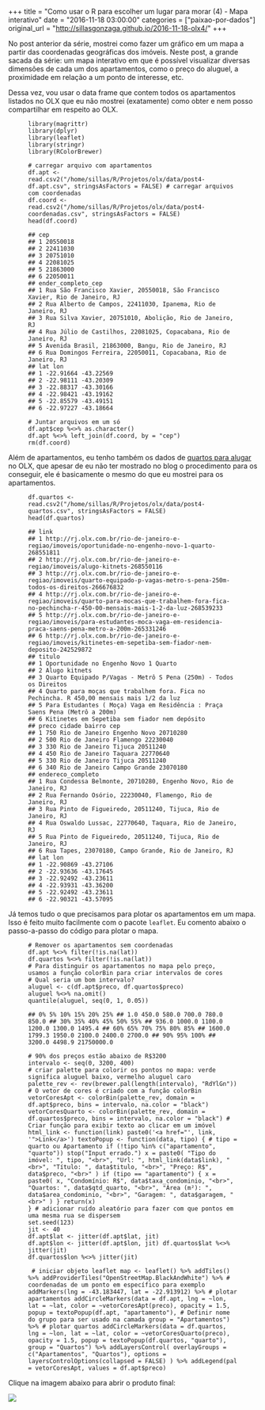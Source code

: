 +++
title = "Como usar o R para escolher um lugar para morar (4) - Mapa interativo"
date = "2016-11-18 03:00:00"
categories = ["paixao-por-dados"]
original_url = "http://sillasgonzaga.github.io/2016-11-18-olx4/"
+++

<article class="blog-post">
<p>
No post anterior da série, mostrei como fazer um gráfico em um mapa a
partir das coordenadas geográficas dos imóveis. Neste post, a grande
sacada da série: um mapa interativo em que é possível visualizar
diversas dimensões de cada um dos apartamentos, como o preço do aluguel,
a proximidade em relação a um ponto de interesse, etc.
</p>
<p>
Dessa vez, vou usar o data frame que contem todos os apartamentos
listados no OLX que eu não mostrei (exatamente) como obter e nem posso
compartilhar em respeito ao OLX.
</p>
<figure class="highlight">
<pre><code class="language-r"><span class="n">library</span><span class="p">(</span><span class="n">magrittr</span><span class="p">)</span><span class="w">
</span><span class="n">library</span><span class="p">(</span><span class="n">dplyr</span><span class="p">)</span><span class="w">
</span><span class="n">library</span><span class="p">(</span><span class="n">leaflet</span><span class="p">)</span><span class="w">
</span><span class="n">library</span><span class="p">(</span><span class="n">stringr</span><span class="p">)</span><span class="w">
</span><span class="n">library</span><span class="p">(</span><span class="n">RColorBrewer</span><span class="p">)</span></code></pre>
</figure>
<figure class="highlight">
<pre><code class="language-r"><span class="c1"># carregar arquivo com apartamentos</span><span class="w">
</span><span class="n">df.apt</span><span class="w"> </span><span class="o">&lt;-</span><span class="w"> </span><span class="n">read.csv2</span><span class="p">(</span><span class="s2">&quot;/home/sillas/R/Projetos/olx/data/post4-df.apt.csv&quot;</span><span class="p">,</span><span class="w"> </span><span class="n">stringsAsFactors</span><span class="w"> </span><span class="o">=</span><span class="w"> </span><span class="kc">FALSE</span><span class="p">)</span><span class="w"> </span><span class="c1"># carregar arquivos com coordenadas</span><span class="w">
</span><span class="n">df.coord</span><span class="w"> </span><span class="o">&lt;-</span><span class="w"> </span><span class="n">read.csv2</span><span class="p">(</span><span class="s2">&quot;/home/sillas/R/Projetos/olx/data/post4-coordenadas.csv&quot;</span><span class="p">,</span><span class="w"> </span><span class="n">stringsAsFactors</span><span class="w"> </span><span class="o">=</span><span class="w"> </span><span class="kc">FALSE</span><span class="p">)</span><span class="w">
</span><span class="n">head</span><span class="p">(</span><span class="n">df.coord</span><span class="p">)</span></code></pre>
</figure>
<figure class="highlight">
<pre><code class="language-text">## cep
## 1 20550018
## 2 22411030
## 3 20751010
## 4 22081025
## 5 21863000
## 6 22050011
## ender_completo_cep
## 1 Rua S&#xE3;o Francisco Xavier, 20550018, S&#xE3;o Francisco Xavier, Rio de Janeiro, RJ
## 2 Rua Alberto de Campos, 22411030, Ipanema, Rio de Janeiro, RJ
## 3 Rua Silva Xavier, 20751010, Aboli&#xE7;&#xE3;o, Rio de Janeiro, RJ
## 4 Rua J&#xFA;lio de Castilhos, 22081025, Copacabana, Rio de Janeiro, RJ
## 5 Avenida Brasil, 21863000, Bangu, Rio de Janeiro, RJ
## 6 Rua Domingos Ferreira, 22050011, Copacabana, Rio de Janeiro, RJ
## lat lon
## 1 -22.91664 -43.22569
## 2 -22.98111 -43.20309
## 3 -22.88317 -43.30166
## 4 -22.98421 -43.19162
## 5 -22.85579 -43.49151
## 6 -22.97227 -43.18664</code></pre>
</figure>
<figure class="highlight">
<pre><code class="language-r"><span class="c1"># Juntar arquivos em um s&#xF3;</span><span class="w">
</span><span class="n">df.apt</span><span class="o">$</span><span class="n">cep</span><span class="w"> </span><span class="o">%&lt;&gt;%</span><span class="w"> </span><span class="nf">as.character</span><span class="p">()</span><span class="w">
</span><span class="n">df.apt</span><span class="w"> </span><span class="o">%&lt;&gt;%</span><span class="w"> </span><span class="n">left_join</span><span class="p">(</span><span class="n">df.coord</span><span class="p">,</span><span class="w"> </span><span class="n">by</span><span class="w"> </span><span class="o">=</span><span class="w"> </span><span class="s2">&quot;cep&quot;</span><span class="p">)</span><span class="w">
</span><span class="n">rm</span><span class="p">(</span><span class="n">df.coord</span><span class="p">)</span></code></pre>
</figure>
<p>
Além de apartamentos, eu tenho também os dados de
<a href="http://rj.olx.com.br/rio-de-janeiro-e-regiao/imoveis/aluguel/aluguel-de-quartos">quartos
para alugar</a> no OLX, que apesar de eu não ter mostrado no blog o
procedimento para os conseguir, ele é basicamente o mesmo do que eu
mostrei para os apartamentos.
</p>
<figure class="highlight">
<pre><code class="language-r"><span class="n">df.quartos</span><span class="w"> </span><span class="o">&lt;-</span><span class="w"> </span><span class="n">read.csv2</span><span class="p">(</span><span class="s2">&quot;/home/sillas/R/Projetos/olx/data/post4-quartos.csv&quot;</span><span class="p">,</span><span class="w"> </span><span class="n">stringsAsFactors</span><span class="w"> </span><span class="o">=</span><span class="w"> </span><span class="kc">FALSE</span><span class="p">)</span><span class="w">
</span><span class="n">head</span><span class="p">(</span><span class="n">df.quartos</span><span class="p">)</span></code></pre>
</figure>
<figure class="highlight">
<pre><code class="language-text">## link
## 1 http://rj.olx.com.br/rio-de-janeiro-e-regiao/imoveis/oportunidade-no-engenho-novo-1-quarto-268551811
## 2 http://rj.olx.com.br/rio-de-janeiro-e-regiao/imoveis/alugo-kitnets-268550116
## 3 http://rj.olx.com.br/rio-de-janeiro-e-regiao/imoveis/quarto-equipado-p-vagas-metro-s-pena-250m-todos-os-direitos-266676832
## 4 http://rj.olx.com.br/rio-de-janeiro-e-regiao/imoveis/quarto-para-mocas-que-trabalhem-fora-fica-no-pechincha-r-450-00-mensais-mais-1-2-da-luz-268539233
## 5 http://rj.olx.com.br/rio-de-janeiro-e-regiao/imoveis/para-estudantes-moca-vaga-em-residencia-praca-saens-pena-metro-a-200m-265331246
## 6 http://rj.olx.com.br/rio-de-janeiro-e-regiao/imoveis/kitinetes-em-sepetiba-sem-fiador-nem-deposito-242529872
## titulo
## 1 Oportunidade no Engenho Novo 1 Quarto
## 2 Alugo kitnets
## 3 Quarto Equipado P/Vagas - Metr&#xF4; S Pena (250m) - Todos os Direitos
## 4 Quarto para mo&#xE7;as que trabalhem fora. Fica no Pechincha. R 450,00 mensais mais 1/2 da luz
## 5 Para Estudantes ( Mo&#xE7;a) Vaga em Resid&#xEA;ncia : Pra&#xE7;a Saens Pena (Metr&#xF4; a 200m)
## 6 Kitinetes em Sepetiba sem fiador nem dep&#xF3;sito
## preco cidade bairro cep
## 1 750 Rio de Janeiro Engenho Novo 20710280
## 2 500 Rio de Janeiro Flamengo 22230040
## 3 330 Rio de Janeiro Tijuca 20511240
## 4 450 Rio de Janeiro Taquara 22770640
## 5 330 Rio de Janeiro Tijuca 20511240
## 6 340 Rio de Janeiro Campo Grande 23070180
## endereco_completo
## 1 Rua Condessa Belmonte, 20710280, Engenho Novo, Rio de Janeiro, RJ
## 2 Rua Fernando Os&#xF3;rio, 22230040, Flamengo, Rio de Janeiro, RJ
## 3 Rua Pinto de Figueiredo, 20511240, Tijuca, Rio de Janeiro, RJ
## 4 Rua Oswaldo Lussac, 22770640, Taquara, Rio de Janeiro, RJ
## 5 Rua Pinto de Figueiredo, 20511240, Tijuca, Rio de Janeiro, RJ
## 6 Rua Tapes, 23070180, Campo Grande, Rio de Janeiro, RJ
## lat lon
## 1 -22.90869 -43.27106
## 2 -22.93636 -43.17645
## 3 -22.92492 -43.23611
## 4 -22.93931 -43.36200
## 5 -22.92492 -43.23611
## 6 -22.90321 -43.57095</code></pre>
</figure>
<p>
Já temos tudo o que precisamos para plotar os apartamentos em um mapa.
Isso é feito muito facilmente com o pacote
<code class="highlighter-rouge">leaflet</code>. Eu comento abaixo o
passo-a-passo do código para plotar o mapa.
</p>
<figure class="highlight">
<pre><code class="language-r"><span class="c1"># Remover os apartamentos sem coordenadas</span><span class="w">
</span><span class="n">df.apt</span><span class="w"> </span><span class="o">%&lt;&gt;%</span><span class="w"> </span><span class="n">filter</span><span class="p">(</span><span class="o">!</span><span class="nf">is.na</span><span class="p">(</span><span class="n">lat</span><span class="p">))</span><span class="w">
</span><span class="n">df.quartos</span><span class="w"> </span><span class="o">%&lt;&gt;%</span><span class="w"> </span><span class="n">filter</span><span class="p">(</span><span class="o">!</span><span class="nf">is.na</span><span class="p">(</span><span class="n">lat</span><span class="p">))</span><span class="w">
</span><span class="c1"># Para distinguir os apartamentos no mapa pelo pre&#xE7;o, usamos a fun&#xE7;&#xE3;o colorBin para criar intervalos de cores</span><span class="w">
</span><span class="c1"># Qual seria um bom intervalo?</span><span class="w">
</span><span class="n">aluguel</span><span class="w"> </span><span class="o">&lt;-</span><span class="w"> </span><span class="nf">c</span><span class="p">(</span><span class="n">df.apt</span><span class="o">$</span><span class="n">preco</span><span class="p">,</span><span class="w"> </span><span class="n">df.quartos</span><span class="o">$</span><span class="n">preco</span><span class="p">)</span><span class="w">
</span><span class="n">aluguel</span><span class="w"> </span><span class="o">%&lt;&gt;%</span><span class="w"> </span><span class="n">na.omit</span><span class="p">()</span><span class="w">
</span><span class="n">quantile</span><span class="p">(</span><span class="n">aluguel</span><span class="p">,</span><span class="w"> </span><span class="n">seq</span><span class="p">(</span><span class="m">0</span><span class="p">,</span><span class="w"> </span><span class="m">1</span><span class="p">,</span><span class="w"> </span><span class="m">0.05</span><span class="p">))</span></code></pre>
</figure>
<figure class="highlight">
<pre><code class="language-text">## 0% 5% 10% 15% 20% 25% ## 1.0 450.0 580.0 700.0 780.0 850.0 ## 30% 35% 40% 45% 50% 55% ## 936.0 1000.0 1100.0 1200.0 1300.0 1495.4 ## 60% 65% 70% 75% 80% 85% ## 1600.0 1799.3 1950.0 2100.0 2400.0 2700.0 ## 90% 95% 100% ## 3200.0 4498.9 21750000.0</code></pre>
</figure>
<figure class="highlight">
<pre><code class="language-r"><span class="c1"># 90% dos pre&#xE7;os est&#xE3;o abaixo de R$3200</span><span class="w">
</span><span class="n">intervalo</span><span class="w"> </span><span class="o">&lt;-</span><span class="w"> </span><span class="n">seq</span><span class="p">(</span><span class="m">0</span><span class="p">,</span><span class="w"> </span><span class="m">3200</span><span class="p">,</span><span class="w"> </span><span class="m">400</span><span class="p">)</span><span class="w">
</span><span class="c1"># criar palette para colorir os pontos no mapa: verde significa aluguel baixo, vermelho aluguel caro</span><span class="w">
</span><span class="n">palette_rev</span><span class="w"> </span><span class="o">&lt;-</span><span class="w"> </span><span class="n">rev</span><span class="p">(</span><span class="n">brewer.pal</span><span class="p">(</span><span class="nf">length</span><span class="p">(</span><span class="n">intervalo</span><span class="p">),</span><span class="w"> </span><span class="s2">&quot;RdYlGn&quot;</span><span class="p">))</span><span class="w"> </span><span class="c1"># O vetor de cores &#xE9; criado com a fun&#xE7;&#xE3;o colorBin</span><span class="w">
</span><span class="n">vetorCoresApt</span><span class="w"> </span><span class="o">&lt;-</span><span class="w"> </span><span class="n">colorBin</span><span class="p">(</span><span class="n">palette_rev</span><span class="p">,</span><span class="w"> </span><span class="n">domain</span><span class="w"> </span><span class="o">=</span><span class="w"> </span><span class="n">df.apt</span><span class="o">$</span><span class="n">preco</span><span class="p">,</span><span class="w"> </span><span class="n">bins</span><span class="w"> </span><span class="o">=</span><span class="w"> </span><span class="n">intervalo</span><span class="p">,</span><span class="w"> </span><span class="n">na.color</span><span class="w"> </span><span class="o">=</span><span class="w"> </span><span class="s2">&quot;black&quot;</span><span class="p">)</span><span class="w">
</span><span class="n">vetorCoresQuarto</span><span class="w"> </span><span class="o">&lt;-</span><span class="w"> </span><span class="n">colorBin</span><span class="p">(</span><span class="n">palette_rev</span><span class="p">,</span><span class="w"> </span><span class="n">domain</span><span class="w"> </span><span class="o">=</span><span class="w"> </span><span class="n">df.quartos</span><span class="o">$</span><span class="n">preco</span><span class="p">,</span><span class="w"> </span><span class="n">bins</span><span class="w"> </span><span class="o">=</span><span class="w"> </span><span class="n">intervalo</span><span class="p">,</span><span class="w"> </span><span class="n">na.color</span><span class="w"> </span><span class="o">=</span><span class="w"> </span><span class="s2">&quot;black&quot;</span><span class="p">)</span><span class="w"> </span><span class="c1"># Criar fun&#xE7;&#xE3;o para exibir texto ao clicar em um im&#xF3;vel</span><span class="w">
</span><span class="n">html_link</span><span class="w"> </span><span class="o">&lt;-</span><span class="w"> </span><span class="k">function</span><span class="p">(</span><span class="n">link</span><span class="p">)</span><span class="w"> </span><span class="n">paste0</span><span class="p">(</span><span class="s1">&apos;&lt;a href=&quot;&apos;</span><span class="p">,</span><span class="w"> </span><span class="n">link</span><span class="p">,</span><span class="w"> </span><span class="s1">&apos;&quot;&gt;Link&lt;/a&gt;&apos;</span><span class="p">)</span><span class="w"> </span><span class="n">textoPopup</span><span class="w"> </span><span class="o">&lt;-</span><span class="w"> </span><span class="k">function</span><span class="p">(</span><span class="n">data</span><span class="p">,</span><span class="w"> </span><span class="n">tipo</span><span class="p">)</span><span class="w"> </span><span class="p">{</span><span class="w"> </span><span class="c1"># tipo = quarto ou Apartamento</span><span class="w"> </span><span class="k">if</span><span class="w"> </span><span class="p">(</span><span class="o">!</span><span class="n">tipo</span><span class="w"> </span><span class="o">%in%</span><span class="w"> </span><span class="nf">c</span><span class="p">(</span><span class="s2">&quot;apartamento&quot;</span><span class="p">,</span><span class="w"> </span><span class="s2">&quot;quarto&quot;</span><span class="p">))</span><span class="w"> </span><span class="n">stop</span><span class="p">(</span><span class="s2">&quot;Input errado.&quot;</span><span class="p">)</span><span class="w"> </span><span class="n">x</span><span class="w"> </span><span class="o">=</span><span class="w"> </span><span class="n">paste0</span><span class="p">(</span><span class="w"> </span><span class="s2">&quot;Tipo do im&#xF3;vel: &quot;</span><span class="p">,</span><span class="w"> </span><span class="n">tipo</span><span class="p">,</span><span class="w"> </span><span class="s2">&quot;&lt;br&gt;&quot;</span><span class="p">,</span><span class="w"> </span><span class="s2">&quot;Url: &quot;</span><span class="p">,</span><span class="w"> </span><span class="n">html_link</span><span class="p">(</span><span class="n">data</span><span class="o">$</span><span class="n">link</span><span class="p">),</span><span class="w"> </span><span class="s2">&quot;&lt;br&gt;&quot;</span><span class="p">,</span><span class="w"> </span><span class="s2">&quot;T&#xED;tulo: &quot;</span><span class="p">,</span><span class="w"> </span><span class="n">data</span><span class="o">$</span><span class="n">titulo</span><span class="p">,</span><span class="w"> </span><span class="s2">&quot;&lt;br&gt;&quot;</span><span class="p">,</span><span class="w"> </span><span class="s2">&quot;Pre&#xE7;o: R$&quot;</span><span class="p">,</span><span class="w"> </span><span class="n">data</span><span class="o">$</span><span class="n">preco</span><span class="p">,</span><span class="w"> </span><span class="s2">&quot;&lt;br&gt;&quot;</span><span class="w"> </span><span class="p">)</span><span class="w"> </span><span class="k">if</span><span class="w"> </span><span class="p">(</span><span class="n">tipo</span><span class="w"> </span><span class="o">==</span><span class="w"> </span><span class="s2">&quot;apartamento&quot;</span><span class="p">)</span><span class="w"> </span><span class="p">{</span><span class="w"> </span><span class="n">x</span><span class="w"> </span><span class="o">=</span><span class="w"> </span><span class="n">paste0</span><span class="p">(</span><span class="w"> </span><span class="n">x</span><span class="p">,</span><span class="w"> </span><span class="s2">&quot;Condom&#xED;nio: R$&quot;</span><span class="p">,</span><span class="w"> </span><span class="n">data</span><span class="o">$</span><span class="n">taxa_condominio</span><span class="p">,</span><span class="w"> </span><span class="s2">&quot;&lt;br&gt;&quot;</span><span class="p">,</span><span class="w"> </span><span class="s2">&quot;Quartos: &quot;</span><span class="p">,</span><span class="w"> </span><span class="n">data</span><span class="o">$</span><span class="n">qtd_quarto</span><span class="p">,</span><span class="w"> </span><span class="s2">&quot;&lt;br&gt;&quot;</span><span class="p">,</span><span class="w"> </span><span class="s2">&quot;&#xC1;rea (m&#xB2;): &quot;</span><span class="p">,</span><span class="w"> </span><span class="n">data</span><span class="o">$</span><span class="n">area_condominio</span><span class="p">,</span><span class="w"> </span><span class="s2">&quot;&lt;br&gt;&quot;</span><span class="p">,</span><span class="w"> </span><span class="s2">&quot;Garagem: &quot;</span><span class="p">,</span><span class="w"> </span><span class="n">data</span><span class="o">$</span><span class="n">garagem</span><span class="p">,</span><span class="w"> </span><span class="s2">&quot;&lt;br&gt;&quot;</span><span class="w"> </span><span class="p">)</span><span class="w"> </span><span class="p">}</span><span class="w"> </span><span class="nf">return</span><span class="p">(</span><span class="n">x</span><span class="p">)</span><span class="w">
</span><span class="p">}</span><span class="w"> </span><span class="c1"># adicionar ru&#xED;do aleat&#xF3;rio para fazer com que pontos em uma mesma rua se dispersem</span><span class="w">
</span><span class="n">set.seed</span><span class="p">(</span><span class="m">123</span><span class="p">)</span><span class="w">
</span><span class="n">jit</span><span class="w"> </span><span class="o">&lt;-</span><span class="w"> </span><span class="m">40</span><span class="w">
</span><span class="n">df.apt</span><span class="o">$</span><span class="n">lat</span><span class="w"> </span><span class="o">&lt;-</span><span class="w"> </span><span class="n">jitter</span><span class="p">(</span><span class="n">df.apt</span><span class="o">$</span><span class="n">lat</span><span class="p">,</span><span class="w"> </span><span class="n">jit</span><span class="p">)</span><span class="w">
</span><span class="n">df.apt</span><span class="o">$</span><span class="n">lon</span><span class="w"> </span><span class="o">&lt;-</span><span class="w"> </span><span class="n">jitter</span><span class="p">(</span><span class="n">df.apt</span><span class="o">$</span><span class="n">lon</span><span class="p">,</span><span class="w"> </span><span class="n">jit</span><span class="p">)</span><span class="w"> </span><span class="n">df.quartos</span><span class="o">$</span><span class="n">lat</span><span class="w"> </span><span class="o">%&lt;&gt;%</span><span class="w"> </span><span class="n">jitter</span><span class="p">(</span><span class="n">jit</span><span class="p">)</span><span class="w">
</span><span class="n">df.quartos</span><span class="o">$</span><span class="n">lon</span><span class="w"> </span><span class="o">%&lt;&gt;%</span><span class="w"> </span><span class="n">jitter</span><span class="p">(</span><span class="n">jit</span><span class="p">)</span></code></pre>
</figure>
<figure class="highlight">
<pre><code class="language-r"><span class="w"> </span><span class="c1"># iniciar objeto leaflet</span><span class="w"> </span><span class="n">map</span><span class="w"> </span><span class="o">&lt;-</span><span class="w"> </span><span class="n">leaflet</span><span class="p">()</span><span class="w"> </span><span class="o">%&gt;%</span><span class="w"> </span><span class="n">addTiles</span><span class="p">()</span><span class="w"> </span><span class="o">%&gt;%</span><span class="w"> </span><span class="n">addProviderTiles</span><span class="p">(</span><span class="s2">&quot;OpenStreetMap.BlackAndWhite&quot;</span><span class="p">)</span><span class="w"> </span><span class="o">%&gt;%</span><span class="w"> </span><span class="c1"># coordenadas de um ponto em espec&#xED;fico para exemplo</span><span class="w"> </span><span class="n">addMarkers</span><span class="p">(</span><span class="n">lng</span><span class="w"> </span><span class="o">=</span><span class="w"> </span><span class="m">-43.183447</span><span class="p">,</span><span class="w"> </span><span class="n">lat</span><span class="w"> </span><span class="o">=</span><span class="w"> </span><span class="m">-22.913912</span><span class="p">)</span><span class="w"> </span><span class="o">%&gt;%</span><span class="w"> </span><span class="c1"># plotar apartamentos</span><span class="w"> </span><span class="n">addCircleMarkers</span><span class="p">(</span><span class="n">data</span><span class="w"> </span><span class="o">=</span><span class="w"> </span><span class="n">df.apt</span><span class="p">,</span><span class="w"> </span><span class="n">lng</span><span class="w"> </span><span class="o">=</span><span class="w"> </span><span class="o">~</span><span class="n">lon</span><span class="p">,</span><span class="w"> </span><span class="n">lat</span><span class="w"> </span><span class="o">=</span><span class="w"> </span><span class="o">~</span><span class="n">lat</span><span class="p">,</span><span class="w"> </span><span class="n">color</span><span class="w"> </span><span class="o">=</span><span class="w"> </span><span class="o">~</span><span class="n">vetorCoresApt</span><span class="p">(</span><span class="n">preco</span><span class="p">),</span><span class="w"> </span><span class="n">opacity</span><span class="w"> </span><span class="o">=</span><span class="w"> </span><span class="m">1.5</span><span class="p">,</span><span class="w"> </span><span class="n">popup</span><span class="w"> </span><span class="o">=</span><span class="w"> </span><span class="n">textoPopup</span><span class="p">(</span><span class="n">df.apt</span><span class="p">,</span><span class="w"> </span><span class="s2">&quot;apartamento&quot;</span><span class="p">),</span><span class="w"> </span><span class="c1"># Definir nome do grupo para ser usado na camada</span><span class="w"> </span><span class="n">group</span><span class="w"> </span><span class="o">=</span><span class="w"> </span><span class="s2">&quot;Apartamentos&quot;</span><span class="p">)</span><span class="w"> </span><span class="o">%&gt;%</span><span class="w"> </span><span class="c1"># plotar quartos</span><span class="w"> </span><span class="n">addCircleMarkers</span><span class="p">(</span><span class="n">data</span><span class="w"> </span><span class="o">=</span><span class="w"> </span><span class="n">df.quartos</span><span class="p">,</span><span class="w"> </span><span class="n">lng</span><span class="w"> </span><span class="o">=</span><span class="w"> </span><span class="o">~</span><span class="n">lon</span><span class="p">,</span><span class="w"> </span><span class="n">lat</span><span class="w"> </span><span class="o">=</span><span class="w"> </span><span class="o">~</span><span class="n">lat</span><span class="p">,</span><span class="w"> </span><span class="n">color</span><span class="w"> </span><span class="o">=</span><span class="w"> </span><span class="o">~</span><span class="n">vetorCoresQuarto</span><span class="p">(</span><span class="n">preco</span><span class="p">),</span><span class="w"> </span><span class="n">opacity</span><span class="w"> </span><span class="o">=</span><span class="w"> </span><span class="m">1.5</span><span class="p">,</span><span class="w"> </span><span class="n">popup</span><span class="w"> </span><span class="o">=</span><span class="w"> </span><span class="n">textoPopup</span><span class="p">(</span><span class="n">df.quartos</span><span class="p">,</span><span class="w"> </span><span class="s2">&quot;quarto&quot;</span><span class="p">),</span><span class="w"> </span><span class="n">group</span><span class="w"> </span><span class="o">=</span><span class="w"> </span><span class="s2">&quot;Quartos&quot;</span><span class="p">)</span><span class="w"> </span><span class="o">%&gt;%</span><span class="w"> </span><span class="n">addLayersControl</span><span class="p">(</span><span class="w"> </span><span class="n">overlayGroups</span><span class="w"> </span><span class="o">=</span><span class="w"> </span><span class="nf">c</span><span class="p">(</span><span class="s2">&quot;Apartamentos&quot;</span><span class="p">,</span><span class="w"> </span><span class="s2">&quot;Quartos&quot;</span><span class="p">),</span><span class="w"> </span><span class="n">options</span><span class="w"> </span><span class="o">=</span><span class="w"> </span><span class="n">layersControlOptions</span><span class="p">(</span><span class="n">collapsed</span><span class="w"> </span><span class="o">=</span><span class="w"> </span><span class="kc">FALSE</span><span class="p">)</span><span class="w"> </span><span class="p">)</span><span class="w"> </span><span class="o">%&gt;%</span><span class="w"> </span><span class="n">addLegend</span><span class="p">(</span><span class="n">pal</span><span class="w"> </span><span class="o">=</span><span class="w"> </span><span class="n">vetorCoresApt</span><span class="p">,</span><span class="w"> </span><span class="n">values</span><span class="w"> </span><span class="o">=</span><span class="w"> </span><span class="n">df.apt</span><span class="o">$</span><span class="n">preco</span><span class="p">)</span></code></pre>
</figure>
<p>
Clique na imagem abaixo para abrir o produto final:
</p>
<p>
<http://i.imgur.com/dDpeckS.png>
</p>
<p>
<a href="https://sillasgonzaga.shinyapps.io/aptsnorio/"><img src="http://i.imgur.com/dDpeckS.png"></a>
</p>
</article>

